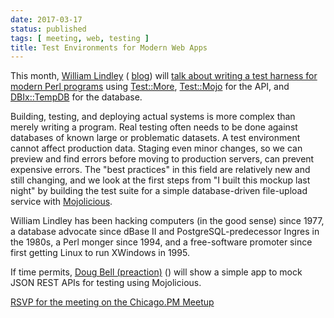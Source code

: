 ```yaml
---
date: 2017-03-17
status: published
tags: [ meeting, web, testing ]
title: Test Environments for Modern Web Apps
---
```


This month, [William Lindley](http://wlindley.com) ([<i class="fa fa-github"></i>](http://github.com/lindleyw) [blog](http://blog.wlindley.com)) will
[talk about writing a test harness for modern Perl programs](https://www.meetup.com/ChicagoPM/events/238505149/)
using [Test::More](http://metacpan.org/pod/Test::More),
[Test::Mojo](http://mojolicious.org/perldoc/Test/Mojo) for the API, and
[DBIx::TempDB](https://metacpan.org/pod/DBIx::TempDB) for the
database.

Building, testing, and deploying actual systems is more complex than
merely writing a program. Real testing often needs to be done against
databases of known large or problematic datasets. A test environment
cannot affect production data. Staging even minor changes, so we can
preview and find errors before moving to production servers, can prevent
expensive errors. The "best practices" in this field are relatively new
and still changing, and we look at the first steps from "I built this
mockup last night" by building the test suite for a simple
database-driven file-upload service with
[Mojolicious](http://mojolicious.org).

William Lindley has been hacking computers (in the good sense) since
1977, a database advocate since dBase II and PostgreSQL-predecessor
Ingres in the 1980s, a Perl monger since 1994, and a free-software
promoter since first getting Linux to run XWindows in 1995.

If time permits, [Doug Bell (preaction)](http://preaction.me) ([<i class="fa fa-twitter"></i>](http://twitter.com/preaction)[<i class="fa fa-github"></i>](https://github.com/preaction)) will
show a simple app to mock JSON REST APIs for testing using Mojolicious.

[RSVP for the meeting on the Chicago.PM
Meetup](https://www.meetup.com/ChicagoPM/events/238505149/)
